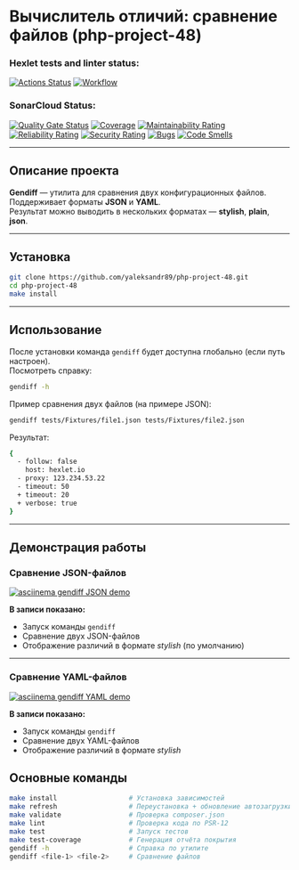 # Вычислитель отличий: сравнение файлов (php-project-48)

### Hexlet tests and linter status:

[![Actions Status](https://github.com/yaleksandr89/php-project-48/actions/workflows/hexlet-check.yml/badge.svg)](https://github.com/yaleksandr89/php-project-48/actions)
[![Workflow](https://github.com/yaleksandr89/php-project-48/actions/workflows/workflow.yml/badge.svg)](https://github.com/yaleksandr89/php-project-48/actions)

### SonarCloud Status:

[![Quality Gate Status](https://sonarcloud.io/api/project_badges/measure?project=yaleksandr89_php-project-48&metric=alert_status)](https://sonarcloud.io/summary/new_code?id=yaleksandr89_php-project-48)
[![Coverage](https://sonarcloud.io/api/project_badges/measure?project=yaleksandr89_php-project-48&metric=coverage)](https://sonarcloud.io/summary/new_code?id=yaleksandr89_php-project-48)
[![Maintainability Rating](https://sonarcloud.io/api/project_badges/measure?project=yaleksandr89_php-project-48&metric=sqale_rating)](https://sonarcloud.io/summary/new_code?id=yaleksandr89_php-project-48)
[![Reliability Rating](https://sonarcloud.io/api/project_badges/measure?project=yaleksandr89_php-project-48&metric=reliability_rating)](https://sonarcloud.io/summary/new_code?id=yaleksandr89_php-project-48)
[![Security Rating](https://sonarcloud.io/api/project_badges/measure?project=yaleksandr89_php-project-48&metric=security_rating)](https://sonarcloud.io/summary/new_code?id=yaleksandr89_php-project-48)
[![Bugs](https://sonarcloud.io/api/project_badges/measure?project=yaleksandr89_php-project-48&metric=bugs)](https://sonarcloud.io/summary/new_code?id=yaleksandr89_php-project-48)
[![Code Smells](https://sonarcloud.io/api/project_badges/measure?project=yaleksandr89_php-project-48&metric=code_smells)](https://sonarcloud.io/summary/new_code?id=yaleksandr89_php-project-48)

---

## Описание проекта

**Gendiff** — утилита для сравнения двух конфигурационных файлов.  
Поддерживает форматы **JSON** и **YAML**.  
Результат можно выводить в нескольких форматах — **stylish**, **plain**, **json**.

---

## Установка

```bash
git clone https://github.com/yaleksandr89/php-project-48.git
cd php-project-48
make install
```

---

## Использование

После установки команда `gendiff` будет доступна глобально (если путь настроен).  
Посмотреть справку:

```bash
gendiff -h
```

Пример сравнения двух файлов (на примере JSON):

```bash
gendiff tests/Fixtures/file1.json tests/Fixtures/file2.json
```

Результат:

```bash
{
  - follow: false
    host: hexlet.io
  - proxy: 123.234.53.22
  - timeout: 50
  + timeout: 20
  + verbose: true
}
```

---

## Демонстрация работы

### Сравнение JSON-файлов

[![asciinema gendiff JSON demo](https://asciinema.org/a/loUSAgY5zyindr10qJsLl0Wvr.svg)](https://asciinema.org/a/loUSAgY5zyindr10qJsLl0Wvr)

**В записи показано:**
- Запуск команды `gendiff`
- Сравнение двух JSON-файлов
- Отображение различий в формате *stylish* (по умолчанию)

---

### Сравнение YAML-файлов

[![asciinema gendiff YAML demo](https://asciinema.org/a/8vvsWhdtuDi9X5W0IQmD8Anpt.svg)](https://asciinema.org/a/8vvsWhdtuDi9X5W0IQmD8Anpt)

**В записи показано:**
- Запуск команды `gendiff`
- Сравнение двух YAML-файлов
- Отображение различий в формате *stylish*

## Основные команды

```bash
make install                  # Установка зависимостей
make refresh                  # Переустановка + обновление автозагрузки
make validate                 # Проверка composer.json
make lint                     # Проверка кода по PSR-12
make test                     # Запуск тестов
make test-coverage            # Генерация отчёта покрытия
gendiff -h                    # Справка по утилите
gendiff <file-1> <file-2>     # Сравнение файлов
```